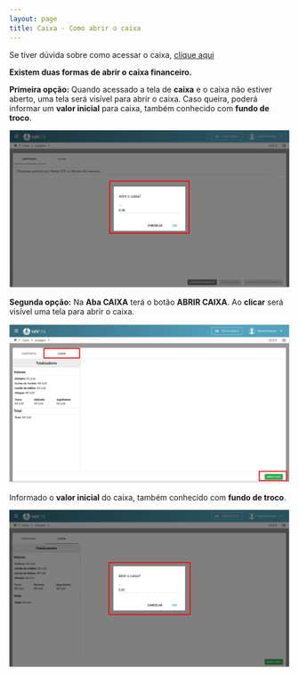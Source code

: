 ```yaml
---
layout: page
title: Caixa - Como abrir o caixa
---
```



Se tiver dúvida sobre como acessar o caixa, [clique aqui](/pages/caixa/como-acessar-o-caixa)

**Existem duas formas de abrir o caixa financeiro.**

**Primeira opção:**
Quando acessado a tela de **caixa** e o caixa não estiver aberto, uma tela será visível para abrir o caixa.
Caso queira, poderá informar um **valor inicial** para caixa, também conhecido com **fundo de troco**.

<p align="center">
  <img alt="Abrir caixa" src="como-abrir-o-caixa-img-01.png" width="800">
</p>

**Segunda opção:**
Na **Aba CAIXA** terá o botão **ABRIR CAIXA**. Ao **clicar** será visível uma tela para abrir o caixa.
<p align="center">
  <img alt="Abrir caixa" src="como-abrir-o-caixa-img-02.png" width="800">
</p>

Informado o **valor inicial** do caixa, também conhecido com **fundo de troco**.
<p align="center">
  <img alt="Abrir caixa" src="como-abrir-o-caixa-img-03.png" width="800">
</p>